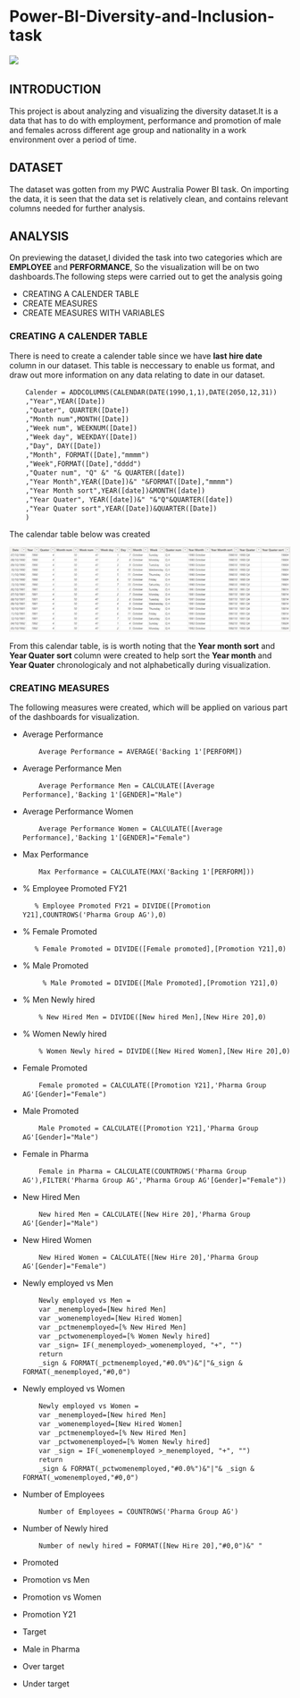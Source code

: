 
# Power-BI-Diversity-and-Inclusion-task

![](D_I.png)

## INTRODUCTION

This project is about analyzing and visualizing the diversity dataset.It is a data that has to do with employment, performance and promotion of male and females across different age group and nationality in a work environment over a period of time.
## DATASET

The dataset was gotten from my PWC Australia Power BI task. On importing the data, it is seen that the data set is relatively clean, and contains relevant columns needed for further analysis.
## ANALYSIS

On previewing the dataset,I divided the task into two categories which are **EMPLOYEE** and **PERFORMANCE**, So the visualization will be on two dashboards.The following steps were carried out to get the analysis going
- CREATING A CALENDER TABLE
- CREATE MEASURES
- CREATE MEASURES WITH VARIABLES
### CREATING A CALENDER TABLE
There is need to create a calender table since we have **last hire date** column in our dataset. This table is neccessary to enable us format, and draw out more information on any data relating to date in our dataset.

        Calender = ADDCOLUMNS(CALENDAR(DATE(1990,1,1),DATE(2050,12,31))
        ,"Year",YEAR([Date])
        ,"Quater", QUARTER([Date])
        ,"Month num",MONTH([Date])
        ,"Week num", WEEKNUM([Date])
        ,"Week day", WEEKDAY([Date])
        ,"Day", DAY([Date])
        ,"Month", FORMAT([Date],"mmmm")
        ,"Week",FORMAT([Date],"dddd")
        ,"Quater num", "Q" &" "& QUARTER([date])
        ,"Year Month",YEAR([Date])&" "&FORMAT([Date],"mmmm")
        ,"Year Month sort",YEAR([date])&MONTH([date])
        ,"Year Quater", YEAR([date])&" "&"Q"&QUARTER([date])
        ,"Year Quater sort",YEAR([Date])&QUARTER([Date])
        )

The calendar table below was created

![](calendar.JPG)

From this calendar table, is is worth noting that the **Year month sort** and **Year Quater sort** column were created to help sort the **Year month** and **Year Quater** chronologicaly and not alphabetically during visualization.

### CREATING MEASURES

The following measures were created, which will be applied on various part of the dashboards for visualization.
- Average Performance
  
          Average Performance = AVERAGE('Backing 1'[PERFORM])
  
- Average Performance Men
 
          Average Performance Men = CALCULATE([Average Performance],'Backing 1'[GENDER]="Male")
  
- Average Performance Women
  
          Average Performance Women = CALCULATE([Average Performance],'Backing 1'[GENDER]="Female")
  
- Max Performance
  
          Max Performance = CALCULATE(MAX('Backing 1'[PERFORM]))
  
- % Employee Promoted FY21
  
         % Employee Promoted FY21 = DIVIDE([Promotion Y21],COUNTROWS('Pharma Group AG'),0)
  
- % Female Promoted
  
         % Female Promoted = DIVIDE([Female promoted],[Promotion Y21],0)
 
- % Male Promoted
  
           % Male Promoted = DIVIDE([Male Promoted],[Promotion Y21],0)
  
- % Men Newly hired
  
          % New Hired Men = DIVIDE([New hired Men],[New Hire 20],0)
  
- % Women Newly hired
  
          % Women Newly hired = DIVIDE([New Hired Women],[New Hire 20],0)
  
- Female Promoted
  
          Female promoted = CALCULATE([Promotion Y21],'Pharma Group AG'[Gender]="Female")
  
- Male Promoted
  
          Male Promoted = CALCULATE([Promotion Y21],'Pharma Group AG'[Gender]="Male")
  
- Female in Pharma
  
          Female in Pharma = CALCULATE(COUNTROWS('Pharma Group AG'),FILTER('Pharma Group AG','Pharma Group AG'[Gender]="Female"))
  
- New Hired Men
  
          New hired Men = CALCULATE([New Hire 20],'Pharma Group AG'[Gender]="Male")
  
- New Hired Women
  
          New Hired Women = CALCULATE([New Hire 20],'Pharma Group AG'[Gender]="Female")
  
- Newly employed vs Men

          Newly employed vs Men = 
          var _menemployed=[New hired Men]
          var _womenemployed=[New Hired Women]
          var _pctmenemployed=[% New Hired Men]
          var _pctwomenemployed=[% Women Newly hired]
          var _sign= IF(_menemployed>_womenemployed, "+", "")
          return
          _sign & FORMAT(_pctmenemployed,"#0.0%")&"|"&_sign & FORMAT(_menemployed,"#0,0")
  
- Newly employed vs Women
  
          Newly employed vs Women = 
          var _menemployed=[New hired Men]
          var _womenemployed=[New Hired Women]
          var _pctmenemployed=[% New Hired Men]
          var _pctwomenemployed=[% Women Newly hired]
          var _sign = IF(_womenemployed >_menemployed, "+", "")
          return
          _sign & FORMAT(_pctwomenemployed,"#0.0%")&"|"& _sign & FORMAT(_womenemployed,"#0,0")
  
- Number of Employees
  
          Number of Employees = COUNTROWS('Pharma Group AG')
  
- Number of Newly hired
 
          Number of newly hired = FORMAT([New Hire 20],"#0,0")&" "
  
- Promoted
- Promotion vs Men
- Promotion vs Women
- Promotion Y21
- Target
- Male in Pharma
- Over target
- Under target



